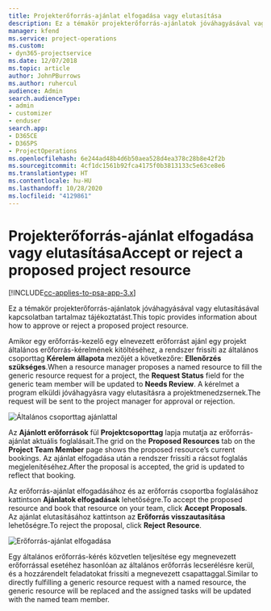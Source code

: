 ```yaml
---
title: Projekterőforrás-ajánlat elfogadása vagy elutasítása
description: Ez a témakör projekterőforrás-ajánlatok jóváhagyásával vagy elutasításával kapcsolatban tartalmaz tájékoztatást.
manager: kfend
ms.service: project-operations
ms.custom:
- dyn365-projectservice
ms.date: 12/07/2018
ms.topic: article
author: JohnPBurrows
ms.author: ruhercul
audience: Admin
search.audienceType:
- admin
- customizer
- enduser
search.app:
- D365CE
- D365PS
- ProjectOperations
ms.openlocfilehash: 6e244ad48b4d6b50aea528d4ea378c28b8e42f2b
ms.sourcegitcommit: 4cf1dc1561b92fca4175f0b3813133c5e63ce8e6
ms.translationtype: HT
ms.contentlocale: hu-HU
ms.lasthandoff: 10/28/2020
ms.locfileid: "4129861"
---
```

# <a name="accept-or-reject-a-proposed-project-resource"></a><span data-ttu-id="5a148-103">Projekterőforrás-ajánlat elfogadása vagy elutasítása</span><span class="sxs-lookup"><span data-stu-id="5a148-103">Accept or reject a proposed project resource</span></span>

[!INCLUDE[cc-applies-to-psa-app-3.x](../includes/cc-applies-to-psa-app-3x.md)]

<span data-ttu-id="5a148-104">Ez a témakör projekterőforrás-ajánlatok jóváhagyásával vagy elutasításával kapcsolatban tartalmaz tájékoztatást.</span><span class="sxs-lookup"><span data-stu-id="5a148-104">This topic provides information about how to approve or reject a proposed project resource.</span></span>

<span data-ttu-id="5a148-105">Amikor egy erőforrás-kezelő egy elnevezett erőforrást ajánl egy projekt általános erőforrás-kérelmének kitöltéséhez, a rendszer frissíti az általános csoporttag **Kérelem állapota** mezőjét a következőre: **Ellenőrzés szükséges**.</span><span class="sxs-lookup"><span data-stu-id="5a148-105">When a resource manager proposes a named resource to fill the generic resource request for a project, the **Request Status** field for the generic team member will be updated to **Needs Review**.</span></span> <span data-ttu-id="5a148-106">A kérelmet a program elküldi jóváhagyásra vagy elutasításra a projektmenedzsernek.</span><span class="sxs-lookup"><span data-stu-id="5a148-106">The request will be sent to the project manager for approval or rejection.</span></span>

![Általános csoporttag ajánlattal](media/RM-how-to-19.png)

<span data-ttu-id="5a148-108">Az **Ajánlott erőforrások** fül **Projektcsoporttag** lapja mutatja az erőforrás-ajánlat aktuális foglalásait.</span><span class="sxs-lookup"><span data-stu-id="5a148-108">The grid on the **Proposed Resources** tab on the **Project Team Member** page shows the proposed resource’s current bookings.</span></span> <span data-ttu-id="5a148-109">Az ajánlat elfogadása után a rendszer frissíti a rácsot foglalás megjelenítéséhez.</span><span class="sxs-lookup"><span data-stu-id="5a148-109">After the proposal is accepted, the grid is updated to reflect that booking.</span></span> 

<span data-ttu-id="5a148-110">Az erőforrás-ajánlat elfogadásához és az erőforrás csoportba foglalásához kattintson **Ajánlatok elfogadásak** lehetőségre.</span><span class="sxs-lookup"><span data-stu-id="5a148-110">To accept the proposed resource and book that resource on your team, click **Accept Proposals**.</span></span>  
<span data-ttu-id="5a148-111">Az ajánlat elutasításához kattintson az **Erőforrás visszautasítása** lehetőségre.</span><span class="sxs-lookup"><span data-stu-id="5a148-111">To reject the proposal, click **Reject Resource**.</span></span>

![Erőforrás-ajánlat elfogadása](media/RM-how-to-20.png) 

<span data-ttu-id="5a148-113">Egy általános erőforrás-kérés közvetlen teljesítése egy megnevezett erőforrással esetéhez hasonlóan az általános erőforrás lecserélésre kerül, és a hozzárendelt feladatokat frissíti a megnevezett csapattaggal.</span><span class="sxs-lookup"><span data-stu-id="5a148-113">Similar to directly fulfilling a generic resource request with a named resource, the generic resource will be replaced and the assigned tasks will be updated with the named team member.</span></span>
